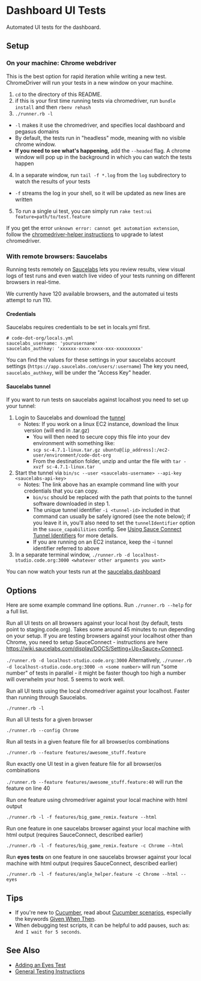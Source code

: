 # Dashboard UI Tests

Automated UI tests for the dashboard.

## Setup

### On your machine: Chrome webdriver

This is the best option for rapid iteration while writing a new test. ChromeDriver will run your tests in a new window on your machine.

1. `cd` to the directory of this README.
2. if this is your first time running tests via chromedriver, run `bundle install` and then `rbenv rehash`
3. `./runner.rb -l`
  - `-l` makes it use the chromedriver, and specifies local dashboard and pegasus domains
  - By default, the tests run in "headless" mode, meaning with no visible chrome window.
  - **If you need to see what's happening,** add the `--headed` flag. A chrome window will pop up in the background in which you can watch the tests happen

4. In a separate window, run `tail -f *.log` from the `log` subdirectory to watch the results of your tests
  - `-f` streams the log in your shell, so it will be updated as new lines are written

5. To run a single ui test, you can simply run `rake test:ui feature=path/to/test.feature`

If you get the error `unknown error: cannot get automation extension`, follow the [chromedriver-helper instructions](https://github.com/flavorjones/chromedriver-helper#updating-to-latest-chromedriver) to upgrade to latest chromedriver.

### With remote browsers: Saucelabs

Running tests remotely on [Saucelabs](https://saucelabs.com) lets you review results, view visual logs of test runs and even watch live video of your tests running on different browsers in real-time.

We currently have 120 available browsers, and the automated ui tests attempt to run 110.

#### Credentials

Saucelabs requires credentials to be set in locals.yml first.

```
# code-dot-org/locals.yml
saucelabs_username: 'yourusername'
saucelabs_authkey: 'xxxxxx-xxxx-xxxx-xxx-xxxxxxxxx'

```

You can find the values for these settings in your saucelabs account settings (`https://app.saucelabs.com/users/:username`) The key you need, `saucelabs_authkey`, will be under the "Access Key" header.

#### Saucelabs tunnel

If you want to run tests on saucelabs against localhost you need to set up your tunnel:

1. Login to Saucelabs and download the [tunnel](https://app.saucelabs.com/tunnels)
   - Notes: If you work on a linux EC2 instance, download the linux version (will end in .tar.gz)
     - You will then need to secure copy this file into your dev environment with something like:
     - `scp sc-4.7.1-linux.tar.gz ubuntu@[ip_address]:/ec2-user/environment/code-dot-org`
     - From the destination folder, unzip and untar the file with `tar -xvzf sc-4.7.1-linux.tar`
2. Start the tunnel via `bin/sc --user <saucelabs-username> --api-key <saucelabs-api-key>`
   - Notes: The link above has an example command line with your credentials that you can copy.
     - `bin/sc` should be replaced with the path that points to the tunnel software downloaded in step 1.
     - The unique tunnel identifier `-i <tunnel-id>` included in that command can usually be safely ignored (see the note below); if you leave it in, you'll also need to set the `tunnelIdentifier` option in the `sauce_capabilities` config. See [Using Sauce Connect Tunnel Identifiers](https://wiki.saucelabs.com/display/DOCS/Using+Sauce+Connect+Tunnel+Identifiers#UsingSauceConnectTunnelIdentifiers-TheBasicsofUsingTunnelIdentifiers) for more details.
     - If you are running on an EC2 instance, keep the -i tunnel identifier referred to above
3. In a separate terminal window, `./runner.rb -d localhost-studio.code.org:3000 <whatever other arguments you want>`

You can now watch your tests run at the [saucelabs dashboard](https://saucelabs.com/beta/dashboard/tests)

## Options

Here are some example command line options. Run `./runner.rb --help` for a full list.

Run all UI tests on all browsers against your local host (by default, tests point to staging.code.org). Takes some around 45 minutes to run depending on your setup. If you are testing browsers against your localhost other than Chrome, you need to setup SauceConnect - instructions are here https://wiki.saucelabs.com/display/DOCS/Setting+Up+Sauce+Connect.

`./runner.rb -d localhost-studio.code.org:3000`
Alternatively, `./runner.rb -d localhost-studio.code.org:3000 -n <some number>` will run "some number" of tests in parallel - it might be faster though too high a number will overwhelm your host. 5 seems to work well.

Run all UI tests using the local chromedriver against your localhost. Faster than running through Saucelabs.

`./runner.rb -l`

Run all UI tests for a given browser

`./runner.rb --config Chrome`

Run all tests in a given feature file for all browser/os combinations

`./runner.rb --feature features/awesome_stuff.feature`

Run exactly one UI test in a given feature file for all browser/os combinations

`./runner.rb --feature features/awesome_stuff.feature:40` will run the feature on line 40

Run one feature using chromedriver against your local machine with html output

`./runner.rb -l -f features/big_game_remix.feature --html`

Run one feature in one saucelabs browser against your local machine with html output (requires SauceConnect, described earlier)

`./runner.rb -l -f features/big_game_remix.feature -c Chrome --html`

Run **eyes tests** on one feature in one saucelabs browser against your local machine with html output (requires SauceConnect, described earlier)

`./runner.rb -l -f features/angle_helper.feature -c Chrome --html --eyes`

## Tips

- If you're new to [Cucumber](http://cukes.info/), read about [Cucumber scenarios](https://github.com/cucumber/cucumber/wiki/Feature-Introduction), especially the keywords [Given When Then](https://github.com/cucumber/cucumber/wiki/Given-When-Then).
- When debugging test scripts, it can be helpful to add pauses, such as: `And I wait for 5 seconds`.

## See Also

- [Adding an Eyes Test](../../../docs/testing-with-applitools-eyes.md)
- [General Testing Instructions](../../../TESTING.md)
